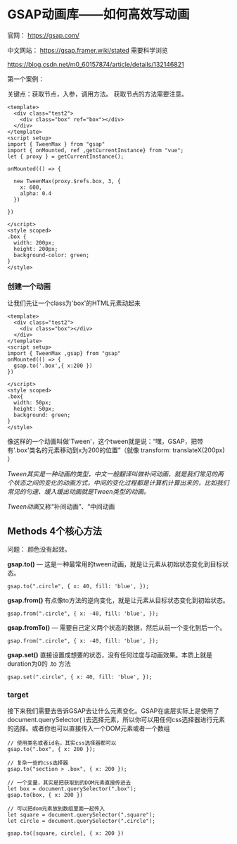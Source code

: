 # GSAP动画库——如何高效写动画

官网： https://gsap.com/   

中文网站： https://gsap.framer.wiki/stated  需要科学浏览

https://blog.csdn.net/m0_60157874/article/details/132146821



第一个案例：

关键点：获取节点，入参，调用方法。  获取节点的方法需要注意。

```vue
<template>
  <div class="test2">
    <div class="box" ref="box"></div>
  </div>
</template>
<script setup>
import { TweenMax } from "gsap"
import { onMounted, ref ,getCurrentInstance} from "vue";
let { proxy } = getCurrentInstance();

onMounted(() => {
    
  new TweenMax(proxy.$refs.box, 3, {
    x: 600,
    alpha: 0.4
  })
    
})

</script>
<style scoped>
.box {
  width: 200px;
  height: 200px;
  background-color: green;
}
</style>
```

### **创建一个动画**

让我们先让一个class为'box'的HTML元素动起来

```vue
<template>
  <div class="test2">
    <div class="box"></div>
  </div>
</template>
<script setup>
import { TweenMax ,gsap} from "gsap"
onMounted(() => {
  gsap.to('.box',{ x:200 })
})

</script>
<style scoped>
.box{
  width: 50px;
  height: 50px;
  background: green;
}
</style>
```

像这样的一个动画叫做'Tween'，这个tween就是说：“嘿，GSAP，把带有'.box'类名的元素移动到x为200的位置”（就像  transform: translateX(200px)  ）

*Tween其实是一种动画的类型，中文一般翻译叫做补间动画，就是我们常见的两个状态之间的变化的动画方式，中间的变化过程都是计算机计算出来的，比如我们常见的匀速、缓入缓出动画就是Tween类型的动画。*

*Tween动画*又称“补间动画”、“中间动画

## Methods 4个核心方法

问题： 颜色没有起效。

**gsap.to()**  — 这是一种最常用的tween动画，就是让元素从初始状态变化到目标状态。

```
gsap.to(".circle", { x: 40, fill: 'blue', });
```

**gsap.from()**   有点像to方法的逆向变化，就是让元素从目标状态变化到初始状态。

```
gsap.from(".circle", { x: -40, fill: 'blue', });
```

**gsap.fromTo()** — 需要自己定义两个状态的数据，然后从前一个变化到后一个。

```
gsap.from(".circle", { x: -40, fill: 'blue', });
```

**gsap.set()**  直接设置成想要的状态，没有任何过度与动画效果。本质上就是duration为0的 .to 方法

```
gsap.set(".circle", { x: 40, fill: 'blue', });
```



### target 

接下来我们需要去告诉GSAP去让什么元素变化。GSAP在底层实际上是使用了document.querySelector( )去选择元素，所以你可以用任何css选择器进行元素的选择。或者你也可以直接传入一个DOM元素或者一个数组

```
// 使用类名或者id名，其实css选择器都可以
gsap.to(".box", { x: 200 });

// 复杂一些的css选择器
gsap.to("section > .box", { x: 200 });

// 一个变量，其实是把获取到的DOM元素直接传进去
let box = document.querySelector(".box");
gsap.to(box, { x: 200 })

// 可以把dom元素放到数组里面一起传入
let square = document.querySelector(".square");
let circle = document.querySelector(".circle");
                                      
gsap.to([square, circle], { x: 200 })
```

